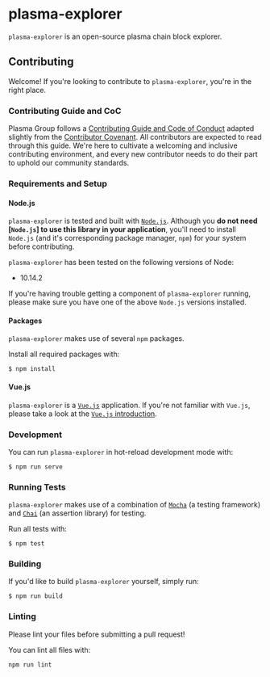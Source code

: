 # plasma-explorer
`plasma-explorer` is an open-source plasma chain block explorer.

## Contributing
Welcome! If you're looking to contribute to `plasma-explorer`, you're in the right place.

### Contributing Guide and CoC
Plasma Group follows a [Contributing Guide and Code of Conduct](https://github.com/plasma-group/plasma-explorer/blob/master/.github/CONTRIBUTING.md) adapted slightly from the [Contributor Covenant](https://www.contributor-covenant.org/version/1/4/code-of-conduct.html). All contributors are expected to read through this guide. We're here to cultivate a welcoming and inclusive contributing environment, and every new contributor needs to do their part to uphold our community standards.

### Requirements and Setup
#### Node.js
`plasma-explorer` is tested and built with [`Node.js`](https://nodejs.org/en/). Although you **do not need [`Node.js`] to use this library in your application**, you'll need to install `Node.js` (and it's corresponding package manager, `npm`) for your system before contributing.

`plasma-explorer` has been tested on the following versions of Node:

- 10.14.2

If you're having trouble getting a component of `plasma-explorer` running, please make sure you have one of the above `Node.js` versions installed.

#### Packages
`plasma-explorer` makes use of several `npm` packages.

Install all required packages with:

```
$ npm install
```

#### Vue.js
`plasma-explorer` is a [`Vue.js`](https://vuejs.org/) application. If you're not familiar with `Vue.js`, please take a look at the [`Vue.js` introduction](https://vuejs.org/v2/guide/).

### Development
You can run `plasma-explorer` in hot-reload development mode with:

```
$ npm run serve
```

### Running Tests
`plasma-explorer` makes use of a combination of [`Mocha`](https://mochajs.org/) (a testing framework) and [`Chai`](https://www.chaijs.com/) (an assertion library) for testing.

Run all tests with:

```
$ npm test
```

### Building
If you'd like to build `plasma-explorer` yourself, simply run:

```
$ npm run build
```

### Linting
Please lint your files before submitting a pull request! 

You can lint all files with:

```
npm run lint
```
